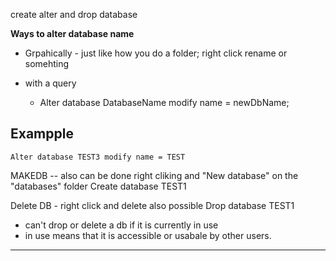 create alter and drop database

**Ways to alter database name**
- Grpahically - just like how you do a folder; right click rename or somehting

- with a query
   - Alter database DatabaseName modify name = newDbName;


Exampple 
-----------------------------------------------
   

    Alter database TEST3 modify name = TEST




MAKEDB -- also can be done right cliking and "New database" on the "databases" folder
Create database TEST1


Delete DB - right click and delete also possible
Drop database TEST1

* can't drop or delete a db if it is currently in use
* in use means that it is accessible or usabale by other users.



-----------------------------------------------